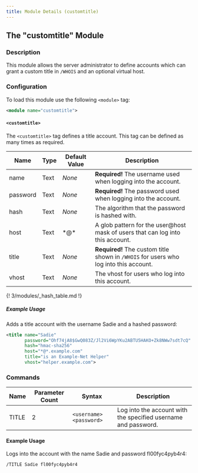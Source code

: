 ```yaml
---
title: Module Details (customtitle)
---
```


## The "customtitle" Module

### Description

This module allows the server administrator to define accounts which can grant a custom title in `/WHOIS` and an optional virtual host.

### Configuration

To load this module use the following `<module>` tag:

```xml
<module name="customtitle">
```

#### `<customtitle>`

The `<customtitle>` tag defines a title account. This tag can be defined as many times as required.

Name      | Type | Default Value | Description
--------- | ---- | ------------- | -----------
name      | Text | *None*        | **Required!** The username used when logging into the account.
password  | Text | *None*        | **Required!** The password used when logging into the account.
hash      | Text | *None*        | The algorithm that the password is hashed with.
host      | Text | \*@\*         | A glob pattern for the user@host mask of users that can log into this account.
title     | Text | *None*        | **Required!** The custom title shown in `/WHOIS` for users who log into this account.
vhost     | Text | *None*        | The vhost for users who log into this account.

{! 3/modules/_hash_table.md !}

##### Example Usage

Adds a title account with the username Sadie and a hashed password:

```xml
<title name="Sadie"
       password="Ohf74jA8$GwQ083Z/Jl2Vi6WpYKu2ABTU5HAKO+Zk8NWw7sdt7cQ"
       hash="hmac-sha256"
       host="*@*.example.com"
       title="is an Example-Net Helper"
       vhost="helper.example.com">
```

### Commands

Name  | Parameter Count | Syntax                  | Description
----- | --------------- | ----------------------- | -----------
TITLE | 2               | `<username> <password>` | Log into the account with the specified username and password.

#### Example Usage

Logs into the account with the name Sadie and password fl00fyc4pyb4r4:

```plaintext
/TITLE Sadie fl00fyc4pyb4r4
```
